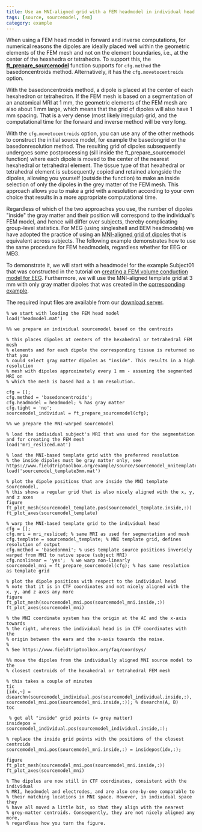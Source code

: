 ```yaml
---
title: Use an MNI-aligned grid with a FEM headmodel in individual head coordinates
tags: [source, sourcemodel, fem]
category: example
---
```


When using a FEM head model in forward and inverse computations, for numerical reasons the dipoles are ideally placed well within the geometric elements of the FEM mesh and not on the element boundaries, i.e., at the center of the hexahedra or tetrahedra. To support this, the **[ft_prepare_sourcemodel](/reference/ft_prepare_sourcemodel)** function supports for `cfg.method` the basedoncentroids method. Alternatively, it has the `cfg.movetocentroids` option.

With the basedoncentroids method, a dipole is placed at the center of each hexahedron or tetrahedron. If the FEM mesh is based on a segmentation of an anatomical MRI at 1 mm, the geometric elements of the FEM mesh are also about 1 mm large, which means that the grid of dipoles will also have 1 mm spacing. That is a very dense (most likely irregular) grid, and the computational time for the forward and inverse method will be very long.

With the `cfg.movetocentroids` option, you can use any of the other methods to construct the initial source model, for example the basedongrid or the basedonresolution method. The resulting grid of dipoles subsequently undergoes some postprocessing (sill inside the ft_prepare_sourcemodel function) where each dipole is moved to the center of the nearest hexahedral or tetrahedral element. The tissue type of that hexahedral or tetrahedral element is subsequently copied and retained alongside the dipoles, allowing you yourself (outside the function) to make an inside selection of only the dipoles in the grey matter of the FEM mesh. This approach allows you to make a grid with a resolution according to your own choice that results in a more appropriate computational time.

Regardless of which of the two approaches you use, the number of dipoles "inside" the gray matter and their position will correspond to the individual's FEM model, and hence will differ over subjects, thereby complicating group-level statistics. For MEG (using singleshell and BEM headmodels) we have adopted the practice of using an [MNI-aligned grid of dipoles](/tutorial/source/sourcemodel/#subject-specific-grids-that-are-equivalent-across-subjects-in-normalized-space) that is equivalent across subjects. The following example demonstrates how to use the same procedure for FEM headmodels, regardless whether for EEG or MEG.

To demonstrate it, we will start with a headmodel for the example Subject01 that was constructed in the tutorial on [creating a FEM volume conduction model for EEG](/tutorial/source/headmodel_eeg_fem). Furthermore, we will use the MNI-aligned template grid at 3 mm with only gray matter dipoles that was created in the [corresponding example](/example/source/sourcemodel_mnitemplate).

The required input files are available from our [download server](https://download.fieldtriptoolbox.org/example/sourcemodel_fem_centroids/).

    % we start with loading the FEM head model
    load('headmodel.mat')

    %% we prepare an individual sourcemodel based on the centroids

    % this places dipoles at centers of the hexahedral or tetrahedral FEM mesh
    % elements and for each dipole the corresponding tissue is returned so that you
    % could select gray matter dipoles as "inside". This results in a high resolution
    % mesh with dipoles approximately every 1 mm - assuming the segmented MRI on
    % which the mesh is based had a 1 mm resolution.

    cfg = [];
    cfg.method = 'basedoncentroids';
    cfg.headmodel = headmodel; % has gray matter
    cfg.tight = 'no';
    sourcemodel_individual = ft_prepare_sourcemodel(cfg);

    %% we prepare the MNI-warped sourcemodel

    % load the individual subject's MRI that was used for the segmentation and for creating the FEM mesh
    load('mri_resliced.mat')

    % load the MNI-based template grid with the preferred resolution 
    % the inside dipoles must be gray matter only, see https://www.fieldtriptoolbox.org/example/source/sourcemodel_mnitemplate/
    load('sourcemodel_template3mm.mat')

    % plot the dipole positions that are inside the MNI template sourcemodel,
    % this shows a regular grid that is also nicely aligned with the x, y, and z axes
    figure
    ft_plot_mesh(sourcemodel_template.pos(sourcemodel_template.inside,:))
    ft_plot_axes(sourcemodel_template)

    % warp the MNI-based template grid to the individual head
    cfg = [];
    cfg.mri = mri_resliced; % same MRI as used for segmentation and mesh 
    cfg.template = sourcemodel_template; % MNI template grid, defines resolution of output
    cfg.method = 'basedonmni'; % uses template source positions inversely warped from MNI to native space (subject MRI)
    cfg.nonlinear = 'yes';  % we warp non-linearly
    sourcemodel_mni = ft_prepare_sourcemodel(cfg); % has same resolution as template grid

    % plot the dipole positions with respect to the individual head
    % note that it is in CTF coordinates and not nicely aligned with the x, y, and z axes any more
    figure
    ft_plot_mesh(sourcemodel_mni.pos(sourcemodel_mni.inside,:))
    ft_plot_axes(sourcemodel_mni)

    % the MNI coordinate system has the origin at the AC and the x-axis towards
    % the right, whereas the individual head is in CTF coordinates with the
    % origin between the ears and the x-axis towards the noise.
    % 
    % See https://www.fieldtriptoolbox.org/faq/coordsys/

    %% move the dipoles from the individually aligned MNI source model to the 
    % closest centroids of the hexahedral or tetrahedral FEM mesh

    % this takes a couple of minutes
    tic 
    [idx,~] = dsearchn(sourcemodel_individual.pos(sourcemodel_individual.inside,:), sourcemodel_mni.pos(sourcemodel_mni.inside,:)); % dsearchn(A, B)
    toc

     % get all "inside" grid points (= grey matter)
    insidepos = sourcemodel_individual.pos(sourcemodel_individual.inside,:);
    
    % replace the inside grid points with the positions of the closest centroids
    sourcemodel_mni.pos(sourcemodel_mni.inside,:) = insidepos(idx,:);

    figure
    ft_plot_mesh(sourcemodel_mni.pos(sourcemodel_mni.inside,:))
    ft_plot_axes(sourcemodel_mni)

    % The dipoles are now still in CTF coordinates, consistent with the individual
    % MRI, headmodel and electrodes, and are also one-by-one comparable to
    % their matching locations in MNI space. However, in individual space they
    % have all moved a little bit, so that they align with the nearest
    % grey-matter centroids. Consequently, they are not nicely aligned any more,
    % regardless how you turn the figure.
